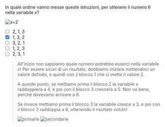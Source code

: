 In quale ordine vanno messe queste istruzioni, per ottenere il numero $6$ nella variabile $x$?

![x=2](code.asy)

- [ ] $2$, $1$, $3$
- [x] $1$, $3$, $2$
- [ ] $3$, $2$, $1$
- [ ] $1$, $2$, $3$
- [ ] $2$, $3$, $1$

> All'inizio non sappiamo quale numero potrebbe esserci nella variabile $x$!
> Per essere sicuri di un risultato, dobbiamo iniziare mettendoci un valore definito, e quindi con il blocco $1$ che ci mette il valore $2$.
>
> A questo punto, se mettiamo prima il blocco $2$ la variabile $x$ raddoppierà a $4$, e poi con il blocco $3$ crescerà a $5$. Non va bene, perché dovevamo arrivare a $6$.
>
> Se invece mettiamo prima il blocco $3$ la variabile cresce a $3$, e poi con il blocco $2$ raddoppia a $6$, ottenendo il risultato voluto!
>
> ![primarie](6-primarie.asy) ![secondarie](6-secondarie.asy)
